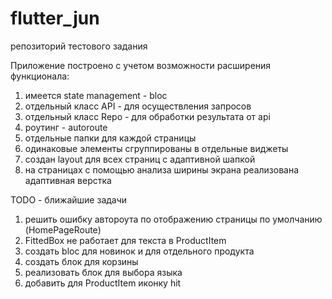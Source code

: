 # flutter_jun
репозиторий тестового задания

Приложение построено с учетом возможности расширения функционала:
1) имеется state management - bloc
2) отдельный класс API - для осуществления запросов
3) отдельный класс Repo - для обработки результата от api
4) роутинг - autoroute 
5) отдельные папки для каждой страницы
6) одинаковые элементы сгруппированы в отдельные виджеты
7) создан layout для всех страниц с адаптивной шапкой
8) на страницах с помощью анализа ширины экрана реализована адаптивная верстка


TODO - ближайшие задачи
1) решить ошибку автороута по отображению страницы по умолчанию (HomePageRoute)
2) FittedBox не работает для текста в ProductItem
3) создать bloc для новинок и для отдельного продукта
4) создать блок для корзины
5) реализовать блок для выбора языка
6) добавить для ProductItem иконку hit




